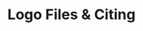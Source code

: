 ---
title: Logo Files & Citing
parent: resources
order: 5
sections:

   - file: logosciting
     layout: text
---